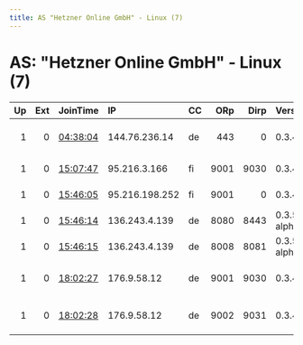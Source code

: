 ```yaml
---
title: AS "Hetzner Online GmbH" - Linux (7)
---
```


# AS: "Hetzner Online GmbH" - Linux (7)

|   Up |   Ext | JoinTime                                                                                            | IP             | CC   |   ORp |   Dirp | Version       | Contact                     | Nickname         |   eFamMembers |
|-----:|------:|:----------------------------------------------------------------------------------------------------|:---------------|:-----|------:|-------:|:--------------|:----------------------------|:-----------------|--------------:|
|    1 |     0 | [04:38:04](https://metrics.torproject.org/rs.html#details/599A708756048993A1029B2775EEF8C9E40BB640) | 144.76.236.14  | de   |   443 |      0 | 0.3.4.8       | &lt;tor AT afo MINUS tm DOT | FalkensteinTor03 |             5 |
|    1 |     0 | [15:07:47](https://metrics.torproject.org/rs.html#details/9B24B2149631167704362E07356A9E9BFC1F0F05) | 95.216.3.166   | fi   |  9001 |   9030 | 0.3.4.8       | hiwi &lt;hiwi AT nurfuerspa | mullbinde8       |             1 |
|    1 |     0 | [15:46:05](https://metrics.torproject.org/rs.html#details/AE4FAE2EB5DC5D078458F0FCBF2B37F5D73F0868) | 95.216.198.252 | fi   |  9001 |      0 | 0.3.4.8       | &lt;toradmin at rlogin.net  | 0xdeadbad        |             2 |
|    1 |     0 | [15:46:14](https://metrics.torproject.org/rs.html#details/5CFC486780CBD4446B764E51608D6574003B350D) | 136.243.4.139  | de   |  8080 |   8443 | 0.3.5.2-alpha | None                        | helena           |             1 |
|    1 |     0 | [15:46:15](https://metrics.torproject.org/rs.html#details/24F97F98C45E4754655BE66799049763DAEE99CE) | 136.243.4.139  | de   |  8008 |   8081 | 0.3.5.2-alpha | None                        | cosimaniehaus    |             1 |
|    1 |     0 | [18:02:27](https://metrics.torproject.org/rs.html#details/50703F669138FB48067E934FDE9E3B06E8C25626) | 176.9.58.12    | de   |  9001 |   9030 | 0.3.4.8       | 0x7A8647DB Daniel Winzen    | DanWin1210       |             8 |
|    1 |     0 | [18:02:28](https://metrics.torproject.org/rs.html#details/B54260787D5290438AAE3F5FA6B7CEB891801E40) | 176.9.58.12    | de   |  9002 |   9031 | 0.3.4.8       | 0x7A8647DB Daniel Winzen    | DanWin1210       |             8 |
